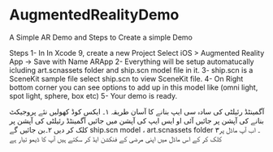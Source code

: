 # AugmentedRealityDemo
A Simple AR Demo and Steps to Create a simple Demo

Steps
1- In In Xcode 9, create a new Project Select iOS > Augmented Reality App -> Save with Name ARApp
2- Everything will be setup automatucally icluding art.scnassets folder and ship.scn model file in it.
3- ship.scn is a SceneKit sample file select ship.scn to view SceneKit file.
4- On Right bottom corner you can see options to add up in this model like (omni light, spot light, sphere, box etc)
5- Your demo is ready.


آگمینٹڈ رئیلٹی کی سادہ سی ایپ بنانے کا آسان طریقہ
۱۔ ایکس کوڈ کھولیں نئے پروجیکٹ بنانے کی آپشن پر جائیں آئی او ایس ایپ کی آپشن میں جائیں آگمینٹڈ رئیلٹی کی آپشن پر کلک کر دیں
۲۔بن جائیں گے ship.scn model ، art.scnassets folder
۳۔ اب آپ ماڈل پر کلک کر کے اس ماڈل میں اپنی مرضی کے فنکشن ایڈ کر سکتے ہیں 
آپ کا ڈیمو تیار ہے
